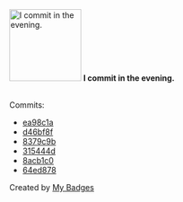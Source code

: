 <img src="https://my-badges.github.io/my-badges/evening-commits.png" alt="I commit in the evening." title="I commit in the evening." width="128">
<strong>I commit in the evening.</strong>
<br><br>

Commits:

- <a href="https://github.com/dudeperf3ct/dudeperf3ct.github.io/commit/ea98c1ab999fec28a5c6ce673ef226e42ab7674b">ea98c1a</a>
- <a href="https://github.com/dudeperf3ct/dudeperf3ct.github.io/commit/d46bf8f78724cbaceede1f9ce86a58a3bfe60e73">d46bf8f</a>
- <a href="https://github.com/dudeperf3ct/plant-app/commit/8379c9b6642eec6b8545890197e2588005507835">8379c9b</a>
- <a href="https://github.com/dudeperf3ct/11-cortex-deploy/commit/315444df2039fcbc9caee3b3868ce3d696fad8c5">315444d</a>
- <a href="https://github.com/dudeperf3ct/11-cortex-deploy/commit/8acb1c03470e46b77f2cf5d6b88239b63ae6e9ef">8acb1c0</a>
- <a href="https://github.com/dudeperf3ct/11-cortex-deploy/commit/64ed878c48222e002bf484ed7dfa3be5d7b53ab1">64ed878</a>


Created by <a href="https://github.com/my-badges/my-badges">My Badges</a>